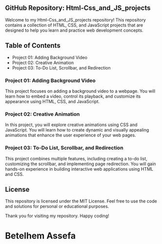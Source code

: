 ## GitHub Repository: Html-Css_and_JS_projects

Welcome to my Html-Css_and_JS_projects repository! This repository contains a collection of HTML, CSS, and JavaScript projects that are designed to help you learn and practice web development concepts.

## Table of Contents

- Project 01: Adding Background Video
- Project 02: Creative Animation
- Project 03: To-Do List, Scrollbar, and Redirection

### Project 01: Adding Background Video

This project focuses on adding a background video to a webpage. You will learn how to embed a video, control its playback, and customize its appearance using HTML, CSS, and JavaScript.

### Project 02: Creative Animation

In this project, you will explore creative animations using CSS and JavaScript. You will learn how to create dynamic and visually appealing animations that enhance the user experience of your web pages.

### Project 03: To-Do List, Scrollbar, and Redirection

This project combines multiple features, including creating a to-do list, customizing the scrollbar, and implementing page redirection. You will gain hands-on experience in building interactive web applications using HTML and CSS.

## License

This repository is licensed under the MIT License. Feel free to use the code and solutions for personal or educational purposes.

Thank you for visiting my repository. Happy coding!

# Betelhem Assefa
